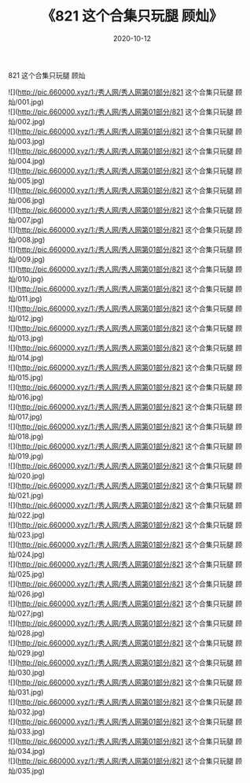 ﻿---
layout: post
title:  《821 这个合集只玩腿 顾灿》
date:   2020-10-12
img: http://pic.660000.xyz/1:/秀人网/秀人网第01部分/821 这个合集只玩腿 顾灿/000.jpg
categories: [美女, 清纯, 唯美]
---

821 这个合集只玩腿 顾灿

  ![](http://pic.660000.xyz/1:/秀人网/秀人网第01部分/821 这个合集只玩腿 顾灿/001.jpg) <br> ![](http://pic.660000.xyz/1:/秀人网/秀人网第01部分/821 这个合集只玩腿 顾灿/002.jpg) <br> ![](http://pic.660000.xyz/1:/秀人网/秀人网第01部分/821 这个合集只玩腿 顾灿/003.jpg) <br> ![](http://pic.660000.xyz/1:/秀人网/秀人网第01部分/821 这个合集只玩腿 顾灿/004.jpg) <br> ![](http://pic.660000.xyz/1:/秀人网/秀人网第01部分/821 这个合集只玩腿 顾灿/005.jpg) <br> ![](http://pic.660000.xyz/1:/秀人网/秀人网第01部分/821 这个合集只玩腿 顾灿/006.jpg) <br> ![](http://pic.660000.xyz/1:/秀人网/秀人网第01部分/821 这个合集只玩腿 顾灿/007.jpg) <br> ![](http://pic.660000.xyz/1:/秀人网/秀人网第01部分/821 这个合集只玩腿 顾灿/008.jpg) <br> ![](http://pic.660000.xyz/1:/秀人网/秀人网第01部分/821 这个合集只玩腿 顾灿/009.jpg) <br> ![](http://pic.660000.xyz/1:/秀人网/秀人网第01部分/821 这个合集只玩腿 顾灿/010.jpg) <br> ![](http://pic.660000.xyz/1:/秀人网/秀人网第01部分/821 这个合集只玩腿 顾灿/011.jpg) <br> ![](http://pic.660000.xyz/1:/秀人网/秀人网第01部分/821 这个合集只玩腿 顾灿/012.jpg) <br> ![](http://pic.660000.xyz/1:/秀人网/秀人网第01部分/821 这个合集只玩腿 顾灿/013.jpg) <br> ![](http://pic.660000.xyz/1:/秀人网/秀人网第01部分/821 这个合集只玩腿 顾灿/014.jpg) <br> ![](http://pic.660000.xyz/1:/秀人网/秀人网第01部分/821 这个合集只玩腿 顾灿/015.jpg) <br> ![](http://pic.660000.xyz/1:/秀人网/秀人网第01部分/821 这个合集只玩腿 顾灿/016.jpg) <br> ![](http://pic.660000.xyz/1:/秀人网/秀人网第01部分/821 这个合集只玩腿 顾灿/017.jpg) <br> ![](http://pic.660000.xyz/1:/秀人网/秀人网第01部分/821 这个合集只玩腿 顾灿/018.jpg) <br> ![](http://pic.660000.xyz/1:/秀人网/秀人网第01部分/821 这个合集只玩腿 顾灿/019.jpg) <br> ![](http://pic.660000.xyz/1:/秀人网/秀人网第01部分/821 这个合集只玩腿 顾灿/020.jpg) <br> ![](http://pic.660000.xyz/1:/秀人网/秀人网第01部分/821 这个合集只玩腿 顾灿/021.jpg) <br> ![](http://pic.660000.xyz/1:/秀人网/秀人网第01部分/821 这个合集只玩腿 顾灿/022.jpg) <br> ![](http://pic.660000.xyz/1:/秀人网/秀人网第01部分/821 这个合集只玩腿 顾灿/023.jpg) <br> ![](http://pic.660000.xyz/1:/秀人网/秀人网第01部分/821 这个合集只玩腿 顾灿/024.jpg) <br> ![](http://pic.660000.xyz/1:/秀人网/秀人网第01部分/821 这个合集只玩腿 顾灿/025.jpg) <br> ![](http://pic.660000.xyz/1:/秀人网/秀人网第01部分/821 这个合集只玩腿 顾灿/026.jpg) <br> ![](http://pic.660000.xyz/1:/秀人网/秀人网第01部分/821 这个合集只玩腿 顾灿/027.jpg) <br> ![](http://pic.660000.xyz/1:/秀人网/秀人网第01部分/821 这个合集只玩腿 顾灿/028.jpg) <br> ![](http://pic.660000.xyz/1:/秀人网/秀人网第01部分/821 这个合集只玩腿 顾灿/029.jpg) <br> ![](http://pic.660000.xyz/1:/秀人网/秀人网第01部分/821 这个合集只玩腿 顾灿/030.jpg) <br> ![](http://pic.660000.xyz/1:/秀人网/秀人网第01部分/821 这个合集只玩腿 顾灿/031.jpg) <br> ![](http://pic.660000.xyz/1:/秀人网/秀人网第01部分/821 这个合集只玩腿 顾灿/032.jpg) <br> ![](http://pic.660000.xyz/1:/秀人网/秀人网第01部分/821 这个合集只玩腿 顾灿/033.jpg) <br> ![](http://pic.660000.xyz/1:/秀人网/秀人网第01部分/821 这个合集只玩腿 顾灿/034.jpg) <br> ![](http://pic.660000.xyz/1:/秀人网/秀人网第01部分/821 这个合集只玩腿 顾灿/035.jpg) <br>